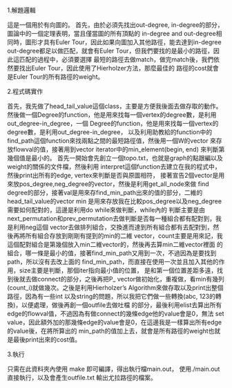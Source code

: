 1.解題邏輯

這是一個用於有向圖的。
首先，由於必須先找出out-degree, in-degree的部分，圖論中的一個定理表明，當且僅當圖的所有頂點的
in-degree and out-degree相同時，圖形才具有Euler Tour，因此如果向圖加入其他路徑，能去達到in-degree
out-degree都足以做匹配，就會有Euler Tour，但我們要找的是最小的路徑，因此這匹配的過程中，必須要選擇
最短的路徑去做match，做完match後，我們依然要找出Euler Tour，因此使用了Hierholzer方法，那麼最佳的
路徑的cost就會是Euler Tour的所有路徑的weight。


2.程式碼實作

首先，我先做了head_tail_value這個class，主要是方便我後面去做存取的動作。
然後做一個Degree的function，他是用來找每一個vertex的degree數，是利用out_degree-in_degree，一個
Degree的function，他是用來找每一個vertex的degree數，是利用out_degree-in_degree，
以及利用助教給的function中的find_path這個function來找兩點之間的最短路徑值，然後用一個W的vector
來存放flowval的值，接著用到vector iterator中的min_element(begin, end) 來判斷第幾個值是最小的。
首先一開始會先創立一個topo.txt，也就是graph的點跟編以及weight的關係的文件檔，然後利用
interpret這個function去建立在我的程式中，然後print出所有的edge, vertex來判斷是否與原圖相符，
接著宣告2個vector<string>是用來放pos_degree,neg_degree的vector，然後是利用get_all_node來做
find degree的部分，接著val是用來存find_min_path出來的值的部分，二維的head_tail_value的vector min
是用來存放我在比較pos_degree以及neg_degree需要如何配對的，這邊是利用do while來做判斷，while內的
判斷主要是由next_permutation和prev_permutation去做判斷是否每一種組合都有配對到，我是利用neg這個
vector去做排列組合，交換進而達到所有組合都有去配對到，然後再將所有組合存放到剛剛有提到的min的二維
vector，count主要是用來記，我這個配對組合是第幾個放入min二維vector的，然後再去算min二維vector裡面
的組合，哪一條是最小的值，接著find_min_path又用到一次，不過因為是要找到path，所以沒有去改上面的
find_min_path，而直接在使用一次並且加入其他的作用，size主要是判斷，那個iter指向最小值的位置，
是和第一個位置差距多遠，找到後就去做connect的部分，之後再把P_ vector做初始化，重複做，看min有幾列
(count_i)就做幾次。之後是利用Hierholzer’s Algorithm來做存取以及print出整個路徑，因為有一些int 
以及string的問題，所以我把它們做一些轉換(abc, 123的轉換)，以便處理，做後再創一個outfile去做吐檔
的部分，最後利用elist去算出所有edge的flowval值，不過因為有做connect的幾條edge他的value會是0，無法
set value，因此額外加的那幾條edge的value會是0，在這邊我是一樣算出所有edge的value後，在將所算出的
min_path的值加上去，就會是所有路徑的weight也就是最後print出來的cost值。

3.執行

只需在此資料夾內使用 make 即可編譯，得出執行檔main.out， 使用./main.out 直接執行，以及會產生outfile.txt
輸出尤拉路徑的檔案。
